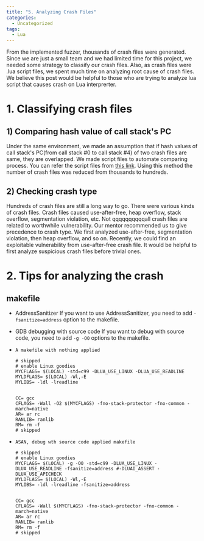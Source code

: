 ```yaml
---
title: "5. Analyzing Crash Files"
categories:
  - Uncategorized
tags:
  - Lua
---
```

From the implemented fuzzer, thousands of crash files were generated. Since we are just a small team and we had limited time for this project, we needed some strategy to classify our crash files. Also, as crash files were .lua script files, we spent much time on analyzing root cause of crash files. We believe this post would be helpful to those who are trying to analyze lua script that causes crash on Lua interprerter.



# 1. Classifying crash files
## 1) Comparing hash value of call stack's  PC

Under the same environment, we made an assumption that if hash values of call stack's PC(from call stack #0 to call stack #4) of two crash files are same, they are overlapped.  We made script files to automate comparing process. You can refer the script files from [this link](https://github.com/JIHOI-KIM/MyLuaScript/tree/master/v2). Using this method the number of crash files was reduced from thousands to hundreds. 


## 2) Checking crash type

Hundreds of crash files are still a long way to go. There were various kinds of crash files. Crash files caused use-after-free, heap overflow, stack overflow, segmentation violation, etc. Not qqqqqqqqqqall crash files are related to worthwhile vulnerability. Our mentor recommended us to give precedence to crash type. We first analyzed use-after-free, segmentation violation, then heap overflow, and so on. Recently, we could find an exploitable vulnerability from use-after-free crash file. It would be helpful to first analyze suspicious crash files before trivial ones.





# 2. Tips for analyzing the crash

## makefile

  - AddressSanitizer
    If you want to use AddressSanitizer, you need to add `-fsanitize=address` option to the makefile.
  
  - GDB debugging with source code
    If you want to debug with source code, you need to add `-g -O0` options to the makefile.

  - `A makefile with nothing applied`

    ```make
    # skipped
    # enable Linux goodies
    MYCFLAGS= $(LOCAL) -std=c99 -DLUA_USE_LINUX -DLUA_USE_READLINE
    MYLDFLAGS= $(LOCAL) -Wl,-E
    MYLIBS= -ldl -lreadline


    CC= gcc
    CFLAGS= -Wall -O2 $(MYCFLAGS) -fno-stack-protector -fno-common -march=native
    AR= ar rc
    RANLIB= ranlib
    RM= rm -f
    # skipped
    ```

  - `ASAN, debug wth source code applied makefile`
  
    ```make
    # skipped
    # enable Linux goodies
    MYCFLAGS= $(LOCAL) -g -O0 -std=c99 -DLUA_USE_LINUX -DLUA_USE_READLINE -fsanitize=address #-DLUAI_ASSERT -DLUA_USE_APICHECK
    MYLDFLAGS= $(LOCAL) -Wl,-E
    MYLIBS= -ldl -lreadline -fsanitize=address


    CC= gcc
    CFLAGS= -Wall $(MYCFLAGS) -fno-stack-protector -fno-common -march=native
    AR= ar rc
    RANLIB= ranlib
    RM= rm -f
    # skipped
    ```


